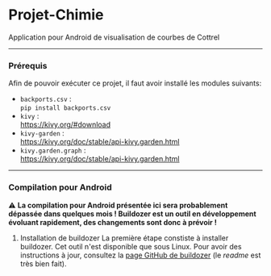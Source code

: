 # Projet-Chimie
Application pour Android de visualisation de courbes de Cottrel


------
### Prérequis
Afin de pouvoir exécuter ce projet, il faut avoir installé les modules suivants: 
- `backports.csv` :  
    `pip install backports.csv`
- `kivy` :  
    https://kivy.org/#download
- `kivy-garden` :  
    https://kivy.org/doc/stable/api-kivy.garden.html
- `kivy.garden.graph` :  
    https://kivy.org/doc/stable/api-kivy.garden.html

------ 
### Compilation pour Android

:warning: **La compilation pour Android présentée ici sera probablement dépassée dans quelques mois ! Buildozer est un outil en développement évoluant rapidement, des changements sont donc à prévoir !**

1. Installation de buildozer
    La première étape constiste à installer buildozer. Cet outil n'est disponible que sous Linux. Pour avoir des instructions à jour, consultez la [page GitHub de buildozer](https://github.com/kivy/buildozer) (le *readme* est très bien fait).  
    
